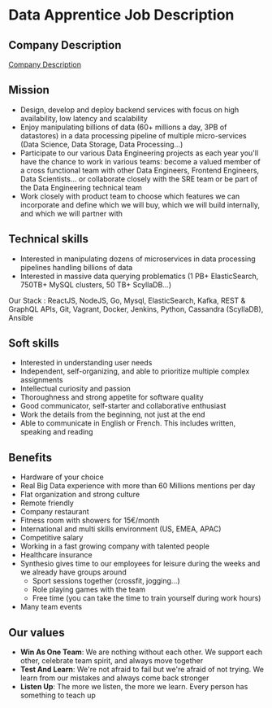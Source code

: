 # Data Apprentice Job Description

## Company Description

[Company Description](../company-en.md)

## Mission

* Design, develop and deploy backend services with focus on high availability, low latency and scalability
* Enjoy manipulating billions of data (60+ millions a day, 3PB of datastores) in a data processing pipeline of multiple micro-services (Data Science, Data Storage, Data Processing...)
* Participate to our various Data Engineering projects as each year you'll have the chance to work in various teams: become a valued member of a cross functional team with other Data Engineers, Frontend Engineers, Data Scientists... or collaborate closely with the SRE team or be part of the Data Engineering technical team
* Work closely with product team to choose which features we can incorporate and define which we will buy, which we will build internally, and which we will partner with

## Technical skills

* Interested in manipulating dozens of microservices in data processing pipelines handling billions of data
* Interested in massive data querying problematics (1 PB+ ElasticSearch, 750TB+ MySQL clusters, 50 TB+ ScyllaDB...)

Our Stack : ReactJS, NodeJS, Go, Mysql, ElasticSearch, Kafka, REST & GraphQL APIs, Git, Vagrant, Docker, Jenkins, Python, Cassandra (ScyllaDB), Ansible

## Soft skills

* Interested in understanding user needs
* Independent, self-organizing, and able to prioritize multiple complex assignments
* Intellectual curiosity and passion
* Thoroughness and strong appetite for software quality
* Good communicator, self-starter and collaborative enthusiast
* Work the details from the beginning, not just at the end
* Able to communicate in English or French. This includes written, speaking and reading

## Benefits

* Hardware of your choice
* Real Big Data experience with more than 60 Millions mentions per day
* Flat organization and strong culture
* Remote friendly
* Company restaurant
* Fitness room with showers for 15€/month 
* International and multi skills environment (US, EMEA, APAC)
* Competitive salary
* Working in a fast growing company with talented people
* Healthcare insurance
* Synthesio gives time to our employees for leisure during the weeks and we already have groups around
  * Sport sessions together (crossfit, jogging…)
  * Role playing games with the team
  * Free time (you can take the time to train yourself during work hours)
* Many team events

## Our values

* **Win As One Team**: We are nothing without each other. We support each other, celebrate team spirit, and always move together
* **Test And Learn**: We're not afraid to fail but we're afraid of not trying. We learn from our mistakes and always come back stronger
* **Listen Up**: The more we listen, the more we learn. Every person has something to teach up
